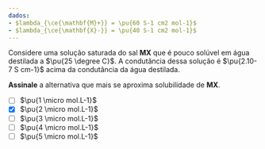 ```yaml
---
dados:
- $lambda_{\ce{\mathbf{M}+}} = \pu{60 S-1 cm2 mol-1}$
- $lambda_{\ce{\mathbf{X}-}} = \pu{40 S-1 cm2 mol-1}$
---
```

Considere uma solução saturada do sal **MX** que é pouco solúvel em água destilada a $\pu{25 \degree C}$. A condutância dessa solução é $\pu{2.10-7 S cm-1}$ acima da condutância da água destilada. 

**Assinale** a alternativa que mais se aproxima solubilidade de **MX**.
- [ ] $\pu{1 \micro mol.L-1}$
- [x] $\pu{2 \micro mol.L-1}$
- [ ] $\pu{3 \micro mol.L-1}$
- [ ] $\pu{4 \micro mol.L-1}$
- [ ] $\pu{5 \micro mol.L-1}$